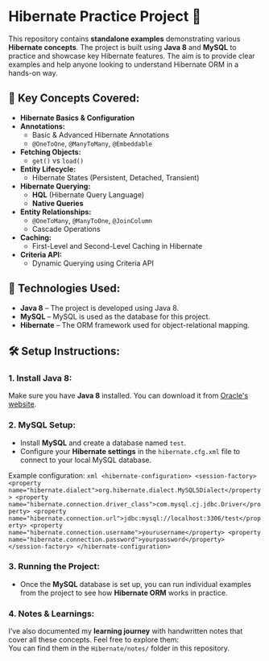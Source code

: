 # Hibernate Practice Project 🚀

This repository contains **standalone examples** demonstrating various **Hibernate concepts**. 
The project is built using **Java 8** and **MySQL** to practice and showcase key Hibernate features. 
The aim is to provide clear examples and help anyone looking to understand Hibernate ORM in a hands-on way.

## 📖 Key Concepts Covered:
- **Hibernate Basics & Configuration**  
- **Annotations:**  
   - Basic & Advanced Hibernate Annotations  
   - `@OneToOne`, `@ManyToMany`, `@Embeddable`
- **Fetching Objects:**  
   - `get()` vs `load()`
- **Entity Lifecycle:**  
   - Hibernate States (Persistent, Detached, Transient)
- **Hibernate Querying:**  
   - **HQL** (Hibernate Query Language)  
   - **Native Queries**
- **Entity Relationships:**  
   - `@OneToMany`, `@ManyToOne`, `@JoinColumn`
   - Cascade Operations
- **Caching:**  
   - First-Level and Second-Level Caching in Hibernate
- **Criteria API:**  
   - Dynamic Querying using Criteria API

## 🚀 Technologies Used:
- **Java 8**	– The project is developed using Java 8.
- **MySQL**		– MySQL is used as the database for this project.
- **Hibernate**	– The ORM framework used for object-relational mapping.

## 🛠️ Setup Instructions:

### 1. **Install Java 8:**
   Make sure you have **Java 8** installed. You can download it from [Oracle's website](https://www.oracle.com/java/technologies/javase/javase-jdk8-downloads.html).

### 2. **MySQL Setup:**
   - Install **MySQL** and create a database named `test`.
   - Configure your **Hibernate settings** in the `hibernate.cfg.xml` file to connect to your local MySQL database.
   
   Example configuration:
   ``xml
   <hibernate-configuration>
       <session-factory>
           <property name="hibernate.dialect">org.hibernate.dialect.MySQL5Dialect</property>
           <property name="hibernate.connection.driver_class">com.mysql.cj.jdbc.Driver</property>
           <property name="hibernate.connection.url">jdbc:mysql://localhost:3306/test</property>
           <property name="hibernate.connection.username">yourusername</property>
           <property name="hibernate.connection.password">yourpassword</property>
       </session-factory>
   </hibernate-configuration>``

### 3. **Running the Project:**
   - Once the **MySQL** database is set up, you can run individual examples from the project to see how **Hibernate ORM** works in practice.

### 4. **Notes & Learnings:**
   I’ve also documented my **learning journey** with handwritten notes that cover all these concepts. Feel free to explore them:   
   You can find them in the `Hibernate/notes/` folder in this repository.
